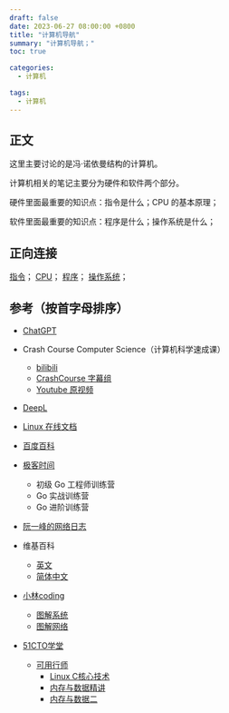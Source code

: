 ```yaml
---
draft: false
date: 2023-06-27 08:00:00 +0800
title: "计算机导航"
summary: "计算机导航；"
toc: true

categories:
  - 计算机

tags:
  - 计算机
---
```


## 正文

这里主要讨论的是冯·诺依曼结构的计算机。

计算机相关的笔记主要分为硬件和软件两个部分。

硬件里面最重要的知识点：指令是什么；CPU 的基本原理；

软件里面最重要的知识点：程序是什么；操作系统是什么；

## 正向连接

[指令](/计算机/程序/指令)；
[CPU](/计算机/硬件/CPU)；
[程序](/计算机/程序/程序)；
[操作系统](/计算机/操作系统/操作系统)；

## 参考（按首字母排序）

- [ChatGPT](https://chat.openai.com/)
- Crash Course Computer Science（计算机科学速成课）
    - [bilibili](https://www.bilibili.com/video/BV1EW411u7th)
    - [CrashCourse 字幕组](https://github.com/1c7/crash-course-computer-science-chinese)
    - [Youtube 原视频](https://www.youtube.com/playlist?list=PL8dPuuaLjXtNlUrzyH5r6jN9ulI)
- [DeepL](https://www.deepl.com/translator)
- [Linux 在线文档](https://man7.org/linux/man-pages/index.html)

- [百度百科](https://baike.baidu.com/)
- [极客时间](https://time.geekbang.org/)
    - 初级 Go 工程师训练营
    - Go 实战训练营
    - Go 进阶训练营
- [阮一峰的网络日志](http://www.ruanyifeng.com/blog/)
- 维基百科
    - [英文](https://en.wikipedia.org/wiki/Wiki)
    - [简体中文](https://zh.wikipedia.org/wiki/Wiki)
- [小林coding](https://www.xiaolincoding.com/)
    - [图解系统](https://xiaolincoding.com/os/)
    - [图解网络](https://www.xiaolincoding.com/network)

- [51CTO学堂](https://edu.51cto.com/)
    - [可用行师](https://edu.51cto.com/lecturer/14934648.html)
        - [Linux C核心技术](https://edu.51cto.com/course/28903.html)
        - [内存与数据精讲](https://edu.51cto.com/course/29937.html)
        - [内存与数据二](https://edu.51cto.com/course/30487.html)
